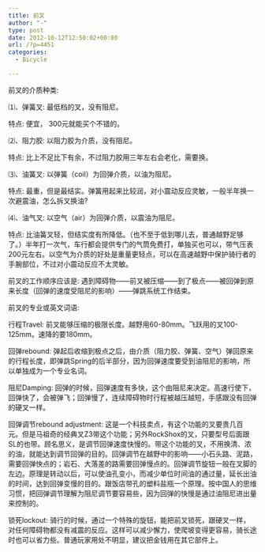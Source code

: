 ```yaml
---
title: 前叉
author: "-"
type: post
date: 2012-10-12T12:50:02+00:00
url: /?p=4451
categories:
  - Bicycle

---
```

前叉的介质种类: 

⑴、弹簧叉: 最低档的叉，没有阻尼。
  
特点: 便宜， 300元就能买个不错的。

⑵、阻力胶: 以阻力胶为介质，没有阻尼。
  
特点: 比上不足比下有余，不过阻力胶用三年左右会老化，需要换。

⑶、油簧叉: 以弹簧（coil）为回弹介质，以油为阻尼。
  
特点: 最重，但是最结实。弹簧用起来比较润，对小震动反应灵敏，一般半年换一次避震油，怎么拆叉换油?

⑷、油气叉: 以空气（air）为回弹介质，以震油为阻尼。
  
特点: 比油簧叉轻，但结实度有所降低。（也不至于低到哪儿去，普通越野足够了。）半年打一次气，车行都会提供专门的气筒免费打，单独买也可以，带气压表200元左右。以空气为介质的好处是重量更轻点，可以在高速越野中保护骑行者的手腕部位，不过对小震动反应不太灵敏。

前叉的工作顺序应该是: 遇到障碍物——前叉被压缩——到了极点——被回弹到原来长度（回弹的速度受阻尼的影响）——弹跳系统工作结束。

前叉的专业或英文词语:

行程Travel: 前叉能够压缩的极限长度。越野用60-80mm。飞跃用的叉100-125mm。速降的要180mm。

回弹rebound: 弹起后收缩到极点之后，由介质（阻力胶、弹簧、空气）弹回原来的行程长度，即弹跳Spring的后半部分，因为回弹速度要受到油阻尼的影响，所以单独成为一个专业名词。

阻尼Damping: 回弹的时候，回弹速度有多快，这个由阻尼来决定。高速行使下，回弹快了，会被弹飞；回弹慢了，连续障碍物时行程被越压越短，手感跟没有回弹的硬叉一样。

回弹调节rebound adjustment: 这是一个科技卖点，有这个功能的叉要贵几百元。但是马祖奇的经典叉Z3带这个功能；另外RockShox的叉，只要型号后面跟SL的也带。顾名思义，是调节回弹速度快慢的。带这个功能的叉，不用换清、浓的油，就能达到调节回弹的目的。回弹调节在越野中的影响——小石头路、泥路，需要回弹快点的；岩石、大落差的路需要回弹慢点的。回弹调节旋钮一般在叉脚的左边。原理是转动以后，可以使油孔变小，而减少单位时间油的通过量，延长出油的时间，达到回弹变慢的目的。跟饭店带孔的塑料盐瓶一个原理。按中国人的思维习惯，把回弹调节理解为阻尼调节要容易些，因为回弹的快慢是通过油阻尼进出量来控制的。

锁死lockout: 骑行的时候，通过一个特殊的旋钮，能把前叉锁死，跟硬叉一样，对任何障碍物都没有减震的反应。这样可以减少懈力，使爬坡变得更容易，骑长途时也可以省力些。普通玩家用处不明显，建议把金钱用在其它部件上。